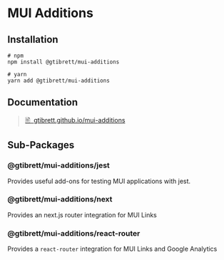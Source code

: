 # MUI Additions

## Installation

```shell
# npm
npm install @gtibrett/mui-additions

# yarn
yarn add @gtibrett/mui-additions
```

## Documentation

> [🖹 &nbsp;gtibrett.github.io/mui-additions](https://gtibrett.github.io/mui-additions)

## Sub-Packages

### @gtibrett/mui-additions/jest
Provides useful add-ons for testing MUI applications with jest.

### @gtibrett/mui-additions/next
Provides an next.js router integration for MUI Links

### @gtibrett/mui-additions/react-router
Provides a `react-router` integration for MUI Links and Google Analytics